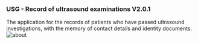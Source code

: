 ### USG - Record of ultrasound examinations V2.0.1
The application for the records of patients who have passed ultrasound investigations, with the memory of contact details and identity documents.  
![about](https://github.com/debalex77/USG/assets/148941267/6c4969d8-d5b9-4897-9847-90b426d7d4e3)
